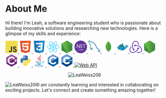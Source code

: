 

# About Me

Hi there! I'm Leah, a software engineering student who is passionate about building innovative solutions and researching new technologies. Here is a glimpse of my skills and experience:



<a href="https://developer.mozilla.org/en-US/docs/Web/JavaScript" target="_blank"> <img src="https://raw.githubusercontent.com/devicons/devicon/master/icons/javascript/javascript-original.svg" alt="JavaScript" width="40" height="40"/> </a>
<a href="https://developer.mozilla.org/en-US/docs/Web/Guide/HTML/HTML5" target="_blank"> <img src="https://raw.githubusercontent.com/devicons/devicon/master/icons/html5/html5-original.svg" alt="HTML5" width="40" height="40"/> </a>
<a href="https://developer.mozilla.org/en-US/docs/Web/CSS" target="_blank"> <img src="https://raw.githubusercontent.com/devicons/devicon/master/icons/css3/css3-original.svg" alt="CSS" width="40" height="40"/> </a>
<a href="https://reactjs.org/" target="_blank"> <img src="https://raw.githubusercontent.com/devicons/devicon/master/icons/react/react-original.svg" alt="React" width="40" height="40"/> </a>
<a href="https://nodejs.org/" target="_blank"> <img src="https://raw.githubusercontent.com/devicons/devicon/master/icons/nodejs/nodejs-original.svg" alt="Node.js" width="40" height="40"/> </a>
<a href="https://dotnet.microsoft.com/" target="_blank"> <img src="https://raw.githubusercontent.com/devicons/devicon/master/icons/dotnetcore/dotnetcore-original.svg" alt=".NET Core" width="40" height="40"/> </a>
<a href="https://www.mysql.com/" target="_blank"> <img src="https://raw.githubusercontent.com/devicons/devicon/master/icons/mysql/mysql-original.svg" alt="MySQL" width="40" height="40"/> </a>
<a href="https://www.mongodb.com/" target="_blank"> <img src="https://raw.githubusercontent.com/devicons/devicon/master/icons/mongodb/mongodb-original.svg" alt="MongoDB" width="40" height="40"/> </a>
<a href="https://www.docker.com/" target="_blank"> <img src="https://raw.githubusercontent.com/devicons/devicon/master/icons/docker/docker-original.svg" alt="Docker" width="40" height="40"/> </a>
<a href="https://redux.js.org/" target="_blank"> <img src="https://raw.githubusercontent.com/devicons/devicon/master/icons/redux/redux-original.svg" alt="React Redux" width="40" height="40"/> </a>
<a href="https://nodejs.org/" target="_blank"> <img src="https://raw.githubusercontent.com/devicons/devicon/master/icons/nodejs/nodejs-original.svg" alt="Node.js" width="40" height="40"/> </a>
<a href="https://docs.microsoft.com/en-us/dotnet/csharp/" target="_blank"> <img src="https://raw.githubusercontent.com/devicons/devicon/master/icons/csharp/csharp-original.svg" alt="C#" width="40" height="40"/> </a>
<a href="https://www.python.org/" target="_blank"> <img src="https://raw.githubusercontent.com/devicons/devicon/master/icons/python/python-original.svg" alt="Python" width="40" height="40"/> </a>
<a href="https://www.java.com/" target="_blank"> <img src="https://raw.githubusercontent.com/devicons/devicon/master/icons/java/java-original.svg" alt="Java" width="40" height="40"/> </a>
<a href="https://en.wikipedia.org/wiki/C_(programming_language)" target="_blank"> <img src="https://raw.githubusercontent.com/devicons/devicon/master/icons/c/c-original.svg" alt="C" width="40" height="40"/> </a>
<a href="https://en.wikipedia.org/wiki/C%2B%2B" target="_blank"> <img src="https://raw.githubusercontent.com/devicons/devicon/master/icons/cplusplus/cplusplus-original.svg" alt="C++" width="40" height="40"/> </a>
<a href="https://developer.mozilla.org/en-US/docs/Glossary/WebAPI" target="_blank"> <img src="https://img.icons8.com/color/48/000000/api.png" alt="Web API" width="40" height="40"/> </a>
<p align="center">
  <img src="https://github-readme-stats.vercel.app/api?username=LeaWeiss206&show_icons=true&locale=en&theme=dracula" alt="LeaWeiss206" />
</p>
<p>
  <img align="left" src="https://github-readme-stats.vercel.app/api/top-langs?username=LeaWeiss206&show_icons=true&locale=en&layout=compact&theme=dracula" alt="LeaWeiss206" />
</p>


   I am constantly learning and interested in collaborating on exciting projects. Let's connect and create something amazing together!
